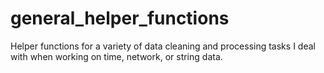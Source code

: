 # general_helper_functions
Helper functions for a variety of data cleaning and processing tasks I deal with when working on time, network, or string data.
